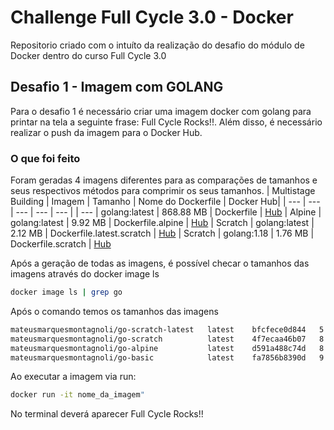# Challenge Full Cycle 3.0 - Docker

Repositorio criado com o intuíto da realização do desafio do módulo de Docker dentro do curso Full Cycle 3.0

## Desafio 1 - Imagem com GOLANG
Para o desafio 1 é necessário criar uma imagem docker com golang para printar na tela a seguinte frase: Full Cycle Rocks!!.
Além disso, é necessário realizar o push da imagem para o Docker Hub.

### O que foi feito

Foram geradas 4 imagens diferentes para as comparações de tamanhos e seus respectivos métodos para comprimir os seus tamanhos.
| Multistage Building | Imagem | Tamanho | Nome do Dockerfile | Docker Hub| 
| --- | --- |  --- |  --- |  --- |
| --- | golang:latest | 868.88 MB | Dockerfile | [Hub](https://hub.docker.com/layers/mateusmarquesmontagnoli/go-challenge/latest/images/sha256-795bb38d9c60ef31c294700df1916250e99914e8f748eb5399be07cd0ffb3d39?context=explore)
| Alpine | golang:latest | 9.92 MB | Dockerfile.alpine | [Hub](https://hub.docker.com/layers/mateusmarquesmontagnoli/go-challenge/alpine/images/sha256-fb12dc8b9f5ea4c2da20412ace6ba381dbd1e710a562d05cbc596034f77daf57?context=explore)
| Scratch | golang:latest | 2.12 MB | Dockerfile.latest.scratch | [Hub](https://hub.docker.com/layers/mateusmarquesmontagnoli/go-challenge/scratch-latest/images/sha256-cc2fd64476fba107a52d6c2ec7fada6ac36070be3f26c3dd32527549df1d366e?context=explore)
| Scratch | golang:1.18 | 1.76 MB | Dockerfile.scratch | [Hub](https://hub.docker.com/layers/mateusmarquesmontagnoli/go-challenge/scratch-1.18/images/sha256-6625707b54b5e437a82bf81487bc3458cfc2c6b6c75fffc88fb5bb2b582bef31?context=explore)

Após a geração de todas as imagens, é possível checar o tamanhos das imagens através do docker image ls
```bash
docker image ls | grep go
```
Após o comando temos os tamanhos das imagens
```bash
mateusmarquesmontagnoli/go-scratch-latest   latest    bfcfece0d844   5 minutes ago   2.12MB
mateusmarquesmontagnoli/go-scratch          latest    4f7ecaa46b07   8 minutes ago   1.76MB
mateusmarquesmontagnoli/go-alpine           latest    d591a488c74d   8 minutes ago   9.92MB
mateusmarquesmontagnoli/go-basic            latest    fa7856b8390d   9 minutes ago   869MB
```
Ao executar a imagem via run:
```bash
docker run -it nome_da_imagem"
```
No terminal deverá aparecer Full Cycle Rocks!!


